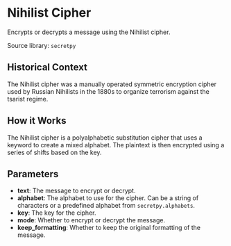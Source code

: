 
# Nihilist Cipher

Encrypts or decrypts a message using the Nihilist cipher.

Source library: `secretpy`

## Historical Context

The Nihilist cipher was a manually operated symmetric encryption cipher used by Russian Nihilists in the 1880s to organize terrorism against the tsarist regime.

## How it Works

The Nihilist cipher is a polyalphabetic substitution cipher that uses a keyword to create a mixed alphabet. The plaintext is then encrypted using a series of shifts based on the key.

## Parameters

- **text**: The message to encrypt or decrypt.
- **alphabet**: The alphabet to use for the cipher. Can be a string of characters or a predefined alphabet from `secretpy.alphabets`.
- **key**: The key for the cipher.
- **mode**: Whether to encrypt or decrypt the message.
- **keep_formatting**: Whether to keep the original formatting of the message.
